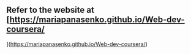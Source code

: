 ## Refer to the website at [https://mariapanasenko.github.io/Web-dev-coursera/
](https://mariapanasenko.github.io/Web-dev-coursera/)

